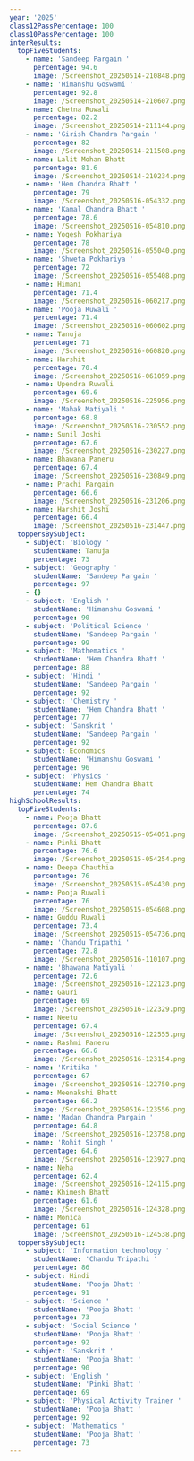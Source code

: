 ```yaml
---
year: '2025'
class12PassPercentage: 100
class10PassPercentage: 100
interResults:
  topFiveStudents:
    - name: 'Sandeep Pargain '
      percentage: 94.6
      image: /Screenshot_20250514-210848.png
    - name: 'Himanshu Goswami '
      percentage: 92.8
      image: /Screenshot_20250514-210607.png
    - name: Chetna Ruwali
      percentage: 82.2
      image: /Screenshot_20250514-211144.png
    - name: 'Girish Chandra Pargain '
      percentage: 82
      image: /Screenshot_20250514-211508.png
    - name: Lalit Mohan Bhatt
      percentage: 81.6
      image: /Screenshot_20250514-210234.png
    - name: 'Hem Chandra Bhatt '
      percentage: 79
      image: /Screenshot_20250516-054332.png
    - name: 'Kamal Chandra Bhatt '
      percentage: 78.6
      image: /Screenshot_20250516-054810.png
    - name: Yogesh Pokhariya
      percentage: 78
      image: /Screenshot_20250516-055040.png
    - name: 'Shweta Pokhariya '
      percentage: 72
      image: /Screenshot_20250516-055408.png
    - name: Himani
      percentage: 71.4
      image: /Screenshot_20250516-060217.png
    - name: 'Pooja Ruwali '
      percentage: 71.4
      image: /Screenshot_20250516-060602.png
    - name: Tanuja
      percentage: 71
      image: /Screenshot_20250516-060820.png
    - name: Harshit
      percentage: 70.4
      image: /Screenshot_20250516-061059.png
    - name: Upendra Ruwali
      percentage: 69.6
      image: /Screenshot_20250516-225956.png
    - name: 'Mahak Matiyali '
      percentage: 68.8
      image: /Screenshot_20250516-230552.png
    - name: Sunil Joshi
      percentage: 67.6
      image: /Screenshot_20250516-230227.png
    - name: Bhawana Paneru
      percentage: 67.4
      image: /Screenshot_20250516-230849.png
    - name: Prachi Pargain
      percentage: 66.6
      image: /Screenshot_20250516-231206.png
    - name: Harshit Joshi
      percentage: 66.4
      image: /Screenshot_20250516-231447.png
  toppersBySubject:
    - subject: 'Biology '
      studentName: Tanuja
      percentage: 73
    - subject: 'Geography '
      studentName: 'Sandeep Pargain '
      percentage: 97
    - {}
    - subject: 'English '
      studentName: 'Himanshu Goswami '
      percentage: 90
    - subject: 'Political Science '
      studentName: 'Sandeep Pargain '
      percentage: 99
    - subject: 'Mathematics '
      studentName: 'Hem Chandra Bhatt '
      percentage: 88
    - subject: 'Hindi '
      studentName: 'Sandeep Pargain '
      percentage: 92
    - subject: 'Chemistry '
      studentName: 'Hem Chandra Bhatt '
      percentage: 77
    - subject: 'Sanskrit '
      studentName: 'Sandeep Pargain '
      percentage: 92
    - subject: Economics
      studentName: 'Himanshu Goswami '
      percentage: 96
    - subject: 'Physics '
      studentName: Hem Chandra Bhatt
      percentage: 74
highSchoolResults:
  topFiveStudents:
    - name: Pooja Bhatt
      percentage: 87.6
      image: /Screenshot_20250515-054051.png
    - name: Pinki Bhatt
      percentage: 76.6
      image: /Screenshot_20250515-054254.png
    - name: Deepa Chauthia
      percentage: 76
      image: /Screenshot_20250515-054430.png
    - name: Pooja Ruwali
      percentage: 76
      image: /Screenshot_20250515-054608.png
    - name: Guddu Ruwali
      percentage: 73.4
      image: /Screenshot_20250515-054736.png
    - name: 'Chandu Tripathi '
      percentage: 72.8
      image: /Screenshot_20250516-110107.png
    - name: 'Bhawana Matiyali '
      percentage: 72.6
      image: /Screenshot_20250516-122123.png
    - name: Gauri
      percentage: 69
      image: /Screenshot_20250516-122329.png
    - name: Neetu
      percentage: 67.4
      image: /Screenshot_20250516-122555.png
    - name: Rashmi Paneru
      percentage: 66.6
      image: /Screenshot_20250516-123154.png
    - name: 'Kritika '
      percentage: 67
      image: /Screenshot_20250516-122750.png
    - name: Meenakshi Bhatt
      percentage: 66.2
      image: /Screenshot_20250516-123556.png
    - name: 'Madan Chandra Pargain '
      percentage: 64.8
      image: /Screenshot_20250516-123758.png
    - name: 'Rohit Singh '
      percentage: 64.6
      image: /Screenshot_20250516-123927.png
    - name: Neha
      percentage: 62.4
      image: /Screenshot_20250516-124115.png
    - name: Khimesh Bhatt
      percentage: 61.6
      image: /Screenshot_20250516-124328.png
    - name: Monica
      percentage: 61
      image: /Screenshot_20250516-124538.png
  toppersBySubject:
    - subject: 'Information technology '
      studentName: 'Chandu Tripathi '
      percentage: 86
    - subject: Hindi
      studentName: 'Pooja Bhatt '
      percentage: 91
    - subject: 'Science '
      studentName: 'Pooja Bhatt '
      percentage: 73
    - subject: 'Social Science '
      studentName: 'Pooja Bhatt '
      percentage: 92
    - subject: 'Sanskrit '
      studentName: 'Pooja Bhatt '
      percentage: 90
    - subject: 'English '
      studentName: 'Pinki Bhatt '
      percentage: 69
    - subject: 'Physical Activity Trainer '
      studentName: 'Pooja Bhatt '
      percentage: 92
    - subject: 'Mathematics '
      studentName: 'Pooja Bhatt '
      percentage: 73
---
```


